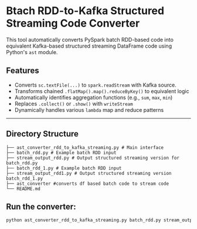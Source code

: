 # Btach RDD-to-Kafka Structured Streaming Code Converter 

This tool automatically converts PySpark batch RDD-based code into equivalent Kafka-based structured streaming DataFrame code using Python's `ast` module.


## Features

- Converts `sc.textFile(...)` to `spark.readStream` with Kafka source.
- Transforms chained `.flatMap().map().reduceByKey()` to equivalent logic
- Automatically identifies aggregation functions (e.g., `sum`, `max`, `min`)
- Replaces `.collect()` or `.show()` with `writeStream`
- Dynamically handles various `lambda` map and reduce patterns

---

## Directory Structure

```
├── ast_converter_rdd_to_kafka_streaming.py # Main interface
├── batch_rdd.py # Example batch RDD input
├── stream_output_rdd.py # Output structured streaming version for batch_rdd.py
├── batch_rdd_1.py # Example batch RDD input
├── stream_output_rdd1.py # Output structured streaming version batch_rdd_1.py
├── ast_converter #converts df based batch code to stream code 
└── README.md
```

## Run the converter:

```bash
python ast_converter_rdd_to_kafka_streaming.py batch_rdd.py stream_output_rdd.py

```
